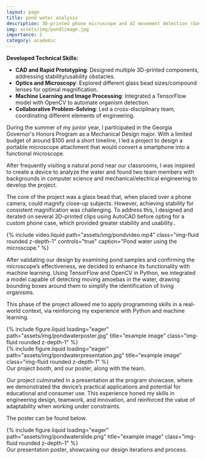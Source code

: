 ```yaml
---
layout: page
title: pond water analysis
description: 3D-printed phone microscope and AI movement detection (Governor's Honors Program in 2023)
img: assets/img/pond1image.jpg
importance: 1
category: academic
---
```


**Developed Technical Skills:**
- **CAD and Rapid Prototyping**: Designed multiple 3D-printed components, addressing stability/usability obstacles.
- **Optics and Microscopy**: Explored different glass bead sizes/compound lenses for optimal magnification.
- **Machine Learning and Image Processing**: Integrated a TensorFlow model with OpenCV to automate organism detection.
- **Collaborative Problem-Solving**: Led a cross-disciplinary team, coordinating different elements of engineering.

During the summer of my junior year, I participated in the Georgia Governor's Honors Program as a Mechanical Design major. With a limited budget of around $100 and a short timeline, I led a project to design a portable microscope attachment that would convert a smartphone into a functional microscope. 

After frequently visiting a natural pond near our classrooms, I was inspired to create a device to analyze the water and found two team members with backgrounds in computer science and mechanical/electrical engineering to develop the project.

The core of the project was a glass bead that, when placed over a phone camera, could magnify close-up subjects. However, achieving stability for consistent magnification was challenging. To address this, I designed and iterated on several 3D-printed clips using AutoCAD before opting for a custom phone case, which provided greater stability and usability..

<div class="row">
  <div class="col-sm mt-3 mt-md-0">
    {% include video.liquid path="assets/img/pondvideo.mp4" class="img-fluid rounded z-depth-1" controls="true" caption="Pond water using the microscope." %}
  </div>
</div>


After validating our design by examining pond samples and confirming the microscope’s effectiveness, we decided to enhance its functionality with machine learning. Using TensorFlow and OpenCV in Python, we integrated a model capable of detecting moving amoebas in the water, drawing bounding boxes around them to simplify the identification of living organisms. 

This phase of the project allowed me to apply programming skills in a real-world context, via reinforcing my experience with Python and machine learning.

<div class="row">
    <div class="col-sm mt-3 mt-md-0">
        {% include figure.liquid loading="eager" path="assets/img/pondwaterposter.jpg" title="example image" class="img-fluid rounded z-depth-1" %}
    </div>
    <div class="col-sm mt-3 mt-md-0">
        {% include figure.liquid loading="eager" path="assets/img/pondwaterpresentation.jpg" title="example image" class="img-fluid rounded z-depth-1" %}
    </div>
</div>
<div class="caption">
    Our project booth, and our poster, along with the team.
</div>

Our project culminated in a presentation at the program showcase, where we demonstrated the device’s practical applications and potential for educational and consumer use. This experience honed my skills in engineering design, teamwork, and innovation, and reinforced the value of adaptability when working under constraints.

The poster can be found below.

<div class="row">
    <div class="col-sm mt-3 mt-md-0">
        {% include figure.liquid loading="eager" path="assets/img/pondwaterslide.png" title="example image" class="img-fluid rounded z-depth-1" %}
    </div>
</div>
<div class="caption">
    Our presentation poster, showcasing our design iterations and process.
</div>